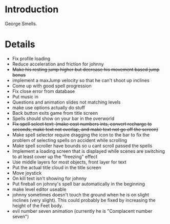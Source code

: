 # Introduction #

George Smells.

# Details #
  * Fix profile loading
  * Reduce acceleration and friction for johnny
  * <strike>Make his resting jump higher but decrease his movement based jump bonus</strike>
  * implement a maxJump velocity so that he can't shoot up inclines
  * Come up with good spell progression
  * Fix close error from database
  * Put music in
  * Questions and animation slides not matching levels
  * make use options actually do stuff
  * Back button exits game from title screen
  * Spells should show on your bar in the overworld
  * <strike>Fix spell select text: (make cost numbers ints, convert recharge to seconds, make text not overlap, and make text not go off the screen)</strike>
  * Make spell selector require dragging the icon to the bar to fix the problem of selecting spells on accident while scrolling
  * Make spell scroller have bounds so u cant scroll passed the spells
  * Implement a loading screen that is displayed while scenes are switching to at least cover up the "freezing" effect
  * Use middle layers for most objects, front layer for text
  * Put the actual title cloud in the title screen
  * Move joystick
  * On kill text isn't showing for johnny
  * Put fireball on johnny's spell bar automatically in the beginning
  * make level editor useable
  * johnny sometimes doesn't touch the ground when he is on slight inclines (very slight).  This could probably be fixed by increasing the height of the Feet body.
  * evil number seven animation (currently he is "Complacent number seven")